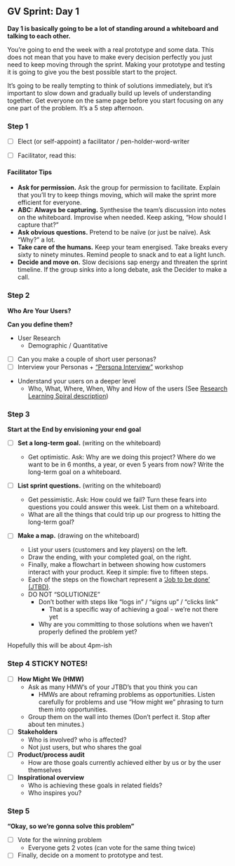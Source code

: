## GV Sprint: Day 1

**Day 1 is basically going to be a lot of standing around a whiteboard and talking to each other.**

You’re going to end the week with a real prototype and some data. This does not mean that you have to make every decision perfectly you just need to keep moving through the sprint. Making your prototype and testing it is going to give you the best possible start to the project.

It’s going to be really tempting to think of solutions immediately, but it’s important to slow down and gradually build up levels of understanding together. Get everyone on the same page before you start focusing on any one part of the problem. It’s a 5 step afternoon.

### Step 1

- [ ] Elect (or self-appoint) a facilitator / pen-holder-word-writer

- [ ] Facilitator, read this:

#### Facilitator Tips
- **Ask for permission.** Ask the group for permission to facilitate. Explain that you’ll try to keep things moving, which will make the sprint more efficient for everyone.
- **ABC: Always be capturing.** Synthesise the team’s discussion into notes on the whiteboard. Improvise when needed. Keep asking, “How should I capture that?”
- **Ask obvious questions.** Pretend to be naïve (or just be naïve). Ask “Why?” a lot.
- **Take care of the humans.** Keep your team energised. Take breaks every sixty to ninety minutes. Remind people to snack and to eat a light lunch.
- **Decide and move on.** Slow decisions sap energy and threaten the sprint timeline. If the group sinks into a long debate, ask the Decider to make a call.

### Step 2
**Who Are Your Users?**

**Can you define them?**

- User Research
  - Demographic / Quantitative
- [ ] Can you make a couple of short user personas?
- [ ] Interview your Personas + [“Persona Interview”](./persona-interview-workshop.md) workshop
- Understand your users on a deeper level
  - Who, What, Where, When, Why and How of the users (See [Research Learning Spiral description](./persona-interview-workshop.md))

### Step 3

**Start at the End by envisioning your end goal**

- [ ] **Set a long-term goal.** (writing on the whiteboard)
  - Get optimistic. Ask: Why are we doing this project? Where do we want to be in 6 months, a year, or even 5 years from now? Write the long-term goal on a whiteboard.

- [ ] **List sprint questions.** (writing on the whiteboard)
  - Get pessimistic. Ask: How could we fail? Turn these fears into questions you could answer this week. List them on a whiteboard.
  - What are all the things that could trip up our progress to hitting the long-term goal?

- [ ] **Make a map.** (drawing on the whiteboard)
  - List your users (customers and key players) on the left.
  - Draw the ending, with your completed goal, on the right.
  - Finally, make a flowchart in between showing how customers interact with your product. Keep it simple: five to fifteen steps.
  - Each of the steps on the flowchart represent a [‘Job to be done’ (JTBD)](http://innovatorstoolkit.com/content/technique-1-jobs-be-done).
  - DO NOT “SOLUTIONIZE”
    - Don’t bother with steps like “logs in” / “signs up” / “clicks link”
      - That is a specific way of achieving a goal - we’re not there yet
    - Why are you committing to those solutions when we haven’t properly defined the problem yet?

Hopefully this will be about 4pm-ish

### Step 4 STICKY NOTES!

- [ ] **How Might We (HMW)**
  - Ask as many HMW’s of your JTBD’s that you think you can
    - HMWs are about reframing problems as opportunities.
      Listen carefully for problems and use “How might we” phrasing to turn them into opportunities.
  - Group them on the wall into themes (Don’t perfect it. Stop after about ten minutes.)
- [ ] **Stakeholders**
  - Who is involved? who is affected?
  - Not just users, but who shares the goal
- [ ] **Product/process audit**
  - How are those goals currently achieved either by us or by the user themselves
- [ ] **Inspirational overview**
  - Who is achieving these goals in related fields?
  - Who inspires you?

### Step 5
**“Okay, so we’re gonna solve this problem”**
- [ ] Vote for the winning problem
  - Everyone gets 2 votes (can vote for the same thing twice)
- [ ] Finally, decide on a moment to prototype and test.
